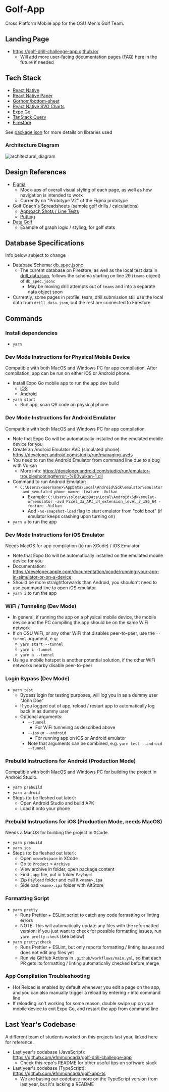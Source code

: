 # Golf-App

Cross Platform Mobile app for the OSU Men's Golf Team.

## Landing Page

- https://golf-drill-challenge-app.github.io/
  - Will add more user-facing documentation pages (FAQ) here in the future if needed

## Tech Stack

- [React Native](https://reactnative.dev/)
- [React Native Paper](https://reactnativepaper.com/)
- [Gorhom/bottom-sheet](https://ui.gorhom.dev/components/bottom-sheet/)
- [React Native SVG Charts](https://www.npmjs.com/package/react-native-svg-charts)
- [Expo Go](https://expo.dev/)
- [TanStack Query](https://tanstack.com/query/latest/docs/framework/react/overview)
- [Firestore](https://firebase.google.com/docs/firestore)

See [package.json](package.json) for more details on libraries used

### Architecture Diagram

![architectural_diagram](https://i.imgur.com/t1Y4ARm.png)

## Design References

- [Figma](https://www.figma.com/file/8fP7vgmQ9kNhYeyFIS5guP/OSU-Golf-App-Prototype?type=design&node-id=1840%3A1676&mode=design&t=vQ8CIjrhrU7uoO9z-1)
  - Mock-ups of overall visual styling of each page, as well as how navigation is intended to work
  - Currently on "Prototype V2" of the Figma prototype
- Golf Coach's Spreadsheets (sample golf drills / calculations)
  - [Approach Shots / Line Tests](https://docs.google.com/spreadsheets/d/1ZufXjRCTzbIqJln_fJ5NDvNo0ahHIM-bkv9ZB8a6Drw/edit#gid=259638677)
  - [Putting](https://docs.google.com/spreadsheets/d/12gnHaMyzP0eGAi3MGVBYaG5obCJ0xri9d0RiqiWKfuA/edit#gid=865463318)
- [Data Golf](https://datagolf.com/player-profiles?dg_id=18841)
  - Example of graph logic / styling, for golf stats

## Database Specifications

Info below subject to change

- Database Schema: [db_spec.jsonc](db_spec.jsonc)
  - The current database on Firestore, as well as the local test data in [drill_data.json](drill_data.json), follows the schema starting on line 29 (`teams` object) of `db_spec.jsonc`
    - May be moving drill attempts out of `teams` and into a separate data object soon
- Currently, some pages in profile, team, drill submission still use the local data from `drill_data.json`, but the rest are connected to Firestore

## Commands

### Install dependencies

- `yarn`

### Dev Mode Instructions for Physical Mobile Device

Compatible with both MacOS and Windows PC for app compilation. After compilation, app can be run on either iOS or Android phone.

- Install Expo Go mobile app to run the app dev build
  - [iOS](https://apps.apple.com/us/app/expo-go/id982107779)
  - [Android](https://play.google.com/store/apps/details?id=host.exp.exponent&hl=en_US&gl=US)
- `yarn start`
  - Run app, scan QR code on physical phone

### Dev Mode Instructions for Android Emulator

Compatible with both MacOS and Windows PC for app compilation.

- Note that Expo Go will be automatically installed on the emulated mobile device for you
- Create an Android Emulator AVD (simulated phone): https://developer.android.com/studio/run/managing-avds
- You need to run the Android Emulator from command line due to a bug with Vulkan
  - More info: https://developer.android.com/studio/run/emulator-troubleshooting#error:-%60vulkan-1.dll
- Command to run Android Emulator:
  - `C:\Users\<username>\AppData\Local\Android\Sdk\emulator\emulator -avd <emulated phone name> -feature -Vulkan`
    - Example: `C:\Users\solde\AppData\Local\Android\Sdk\emulat-or\emulator -avd Pixel_3a_API_34_extension_level_7_x86_64 -feature -Vulkan`
    - Add `-no-snapshot-load` flag to start emulator from "cold boot" (if emulator keeps crashing upon turning on)
- `yarn a` to run the app

### Dev Mode Instructions for iOS Emulator

Needs MacOS for app compilation (to run XCode) / iOS Emulator.

- Note that Expo Go will be automatically installed on the emulated mobile device for you
- Documentation: https://developer.apple.com/documentation/xcode/running-your-app-in-simulator-or-on-a-device
- Should be more straightforwards than Android, you shouldn't need to use command line to open iOS emulator
- `yarn i` to run the app

### WiFi / Tunneling (Dev Mode)

- In general, if running the app on a physical mobile device, the mobile device and the PC compiling the app should be on the same WiFi network
- If on OSU WiFi, or any other WiFi that disables peer-to-peer, use the `--tunnel` argument, e.g:
  - `yarn start --tunnel`
  - `yarn i -tunnel`
  - `yarn a --tunnel`
- Using a mobile hotspot is another potential solution, if the other WiFi networks nearby disable peer-to-peer

### Login Bypass (Dev Mode)

- `yarn test`
  - Bypass login for testing purposes, will log you in as a dummy user "John Doe"
  - If you logged out of app, reload / restart app to automatically log back in as dummy user
  - Optional arguments:
    - `--tunnel`
      - For WiFi tunneling as described above
    - `--ios` or `--android`
      - For running app on iOS or Android emulator
    - Note that arguments can be combined, e.g. `yarn test --android --tunnel`

### Prebuild Instructions for Android (Production Mode)

Compatible with both MacOS and Windows PC for building the project in Android Studio.

- `yarn prebuild`
- `yarn android`
- Steps (to be fleshed out later):
  - Open Android Studio and build APK
  - Load it onto your phone

### Prebuild Instructions for iOS (Production Mode, needs MacOS)

Needs a MacOS for building the project in XCode.

- `yarn prebuild`
- `yarn ios`
- Steps (to be fleshed out later):
  - Open `xcworkspace` in XCode
  - Go to `Product` > `Archive`
  - View archive in folder, open package content
  - Find `.app` file, put in folder `Payload`
  - Zip `Payload` folder and call it `<name>.ipa`
  - Sideload `<name>.ipa` folder with AltStore

### Formatting Script

- `yarn pretty`
  - Runs Prettier + ESLint script to catch any code formatting or linting errors
  - NOTE: This will automatically update any files with the reformatted version; if you just want to check for possible formatting issues, run `yarn pretty:check` (see below)
- `yarn pretty:check`
  - Runs Prettier + ESLint, but only reports formatting / linting issues and does not edit any files yet
  - Run via GitHub Actions in `.github/workflows/main.yml`, so that each PR gets its formatting / linting automatically checked before merge

### App Compilation Troubleshooting

- Hot Reload is enabled by default whenever you edit a page on the app, and you can also manually trigger a reload by entering `r` into command line
- If reloading isn't working for some reason, double swipe up on your mobile device to exit Expo Go, and restart the app from command line

## Last Year's Codebase

A different team of students worked on this projects last year, linked here for reference.

- Last year's codebase (JavaScript): https://github.com/efmmoncada/golf-drill-challenge-app
  - Check this repo's README for other useful tips on software stack
- Last year's codebase (TypeScript): https://github.com/efmmoncada/golf-app-ts
  - We are basing our codebase more on the TypeScript version from last year, but it's lacking a README
